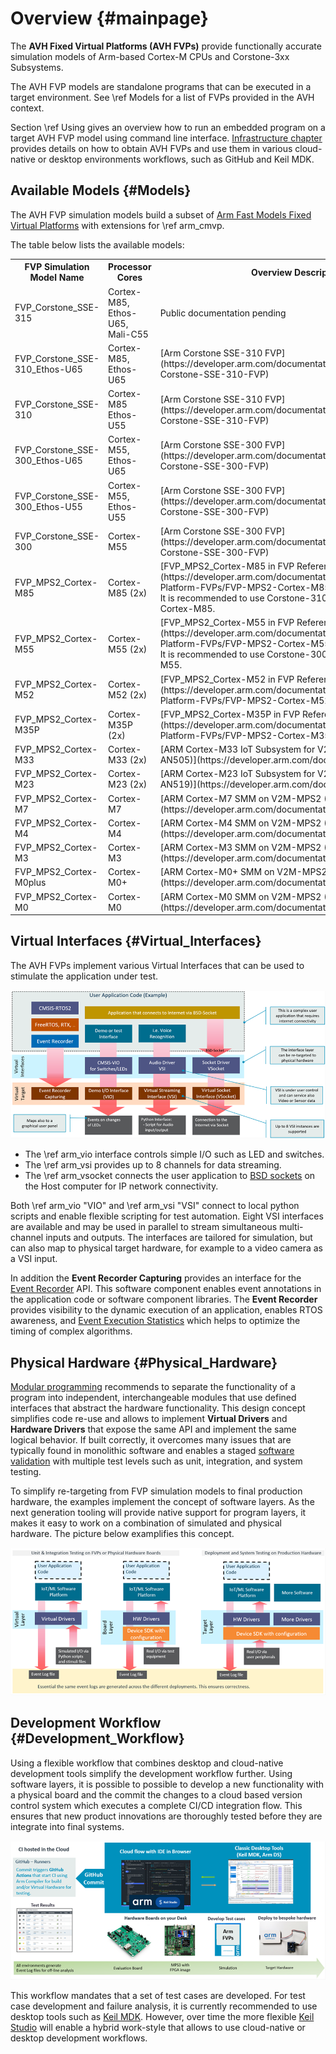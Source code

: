 # Overview {#mainpage}

The **AVH Fixed Virtual Platforms (AVH FVPs)** provide functionally accurate simulation models of Arm-based Cortex-M CPUs and Corstone-3xx Subsystems.

The AVH FVP models are standalone programs that can be executed in a target environment. See \ref Models for a list of FVPs provided in the AVH context.

Section \ref Using gives an overview how to run an embedded program on a target AVH FVP model using command line interface. [Infrastructure chapter](../../infrastructure/html/index.html) provides details on how to obtain AVH FVPs and use them in various cloud-native or desktop environments workflows, such as GitHub and Keil MDK.

## Available Models {#Models}

The AVH FVP simulation models build a subset of [Arm Fast Models Fixed Virtual Platforms](https://developer.arm.com/tools-and-software/simulation-models/fixed-virtual-platforms) with extensions for \ref arm_cmvp.

The table below lists the available models:

<table>
<tr>
<th style="width:30%">FVP Simulation Model Name        </th><th style="width:16%">Processor Cores   </th><th>Overview Description    </th></tr>
<tr>
<td>FVP_Corstone_SSE-315     </td><td>Cortex-M85,<br/>Ethos-U65,<br/>Mali-C55   </td><td>Public documentation pending   </td></tr>
<tr>
<td>FVP_Corstone_SSE-310_Ethos-U65   </td><td>Cortex-M85,<br/>Ethos-U65   </td><td>[Arm Corstone SSE-310 FVP](https://developer.arm.com/documentation/100966/latest/Arm--Corstone-SSE-310-FVP)  </td></tr>
<tr>
<td>FVP_Corstone_SSE-310     </td><td>Cortex-M85<br/>Ethos-U55   </td><td>[Arm Corstone SSE-310 FVP](https://developer.arm.com/documentation/100966/latest/Arm--Corstone-SSE-310-FVP)    </td></tr>
<tr>
<td>FVP_Corstone_SSE-300_Ethos-U65  </td><td>Cortex-M55,<br/>Ethos-U65   </td><td>[Arm Corstone SSE-300 FVP](https://developer.arm.com/documentation/100966/latest/Arm--Corstone-SSE-300-FVP)    </td></tr>
<tr>
<td>FVP_Corstone_SSE-300_Ethos-U55  </td><td>Cortex-M55,<br/>Ethos-U55   </td><td>[Arm Corstone SSE-300 FVP](https://developer.arm.com/documentation/100966/latest/Arm--Corstone-SSE-300-FVP)    </td></tr>
<tr>
<td>FVP_Corstone_SSE-300</td><td>Cortex-M55       </td><td>[Arm Corstone SSE-300 FVP](https://developer.arm.com/documentation/100966/latest/Arm--Corstone-SSE-300-FVP)    </td></tr>
<tr>
<td>FVP_MPS2_Cortex-M85      </td><td>Cortex-M85 (2x)  </td><td>[FVP_MPS2_Cortex-M85 in FVP Reference Guide](https://developer.arm.com/documentation/100966/latest/MPS2-Platform-FVPs/FVP-MPS2-Cortex-M85).<br/>
It is recommended to use Corstone-310/315 FVP models for Cortex-M85.    </td></tr>
<tr>
<td>FVP_MPS2_Cortex-M55      </td><td>Cortex-M55 (2x)  </td><td>[FVP_MPS2_Cortex-M55 in FVP Reference Guide](https://developer.arm.com/documentation/100966/latest/MPS2-Platform-FVPs/FVP-MPS2-Cortex-M55).<br/>
It is recommended to use Corstone-300 FVP models for Cortex-M55.    </td></tr>
<tr>
<td>FVP_MPS2_Cortex-M52      </td><td>Cortex-M52 (2x)  </td><td>[FVP_MPS2_Cortex-M52 in FVP Reference Guide](https://developer.arm.com/documentation/100966/latest/MPS2-Platform-FVPs/FVP-MPS2-Cortex-M52)  </td></tr>
<tr>
<td>FVP_MPS2_Cortex-M35P     </td><td>Cortex-M35P (2x) </td><td>[FVP_MPS2_Cortex-M35P in FVP Reference Guide](https://developer.arm.com/documentation/100966/latest/MPS2-Platform-FVPs/FVP-MPS2-Cortex-M35P) </td></tr>
<tr>
<td>FVP_MPS2_Cortex-M33      </td><td>Cortex-M33 (2x)  </td><td>[ARM Cortex-M33 IoT Subsystem for V2M-MPS2+ (AppNote AN505)](https://developer.arm.com/documentation/dai0505)    </td></tr>
<tr>
<td>FVP_MPS2_Cortex-M23      </td><td>Cortex-M23 (2x)  </td><td>[ARM Cortex-M23 IoT Subsystem for V2M-MPS2+ (AppNote AN519)](https://developer.arm.com/documentation/dai0519)    </td></tr>
<tr>
<td>FVP_MPS2_Cortex-M7       </td><td>Cortex-M7        </td><td>[ARM Cortex-M7 SMM on V2M-MPS2 (AppNote AN399)](https://developer.arm.com/documentation/dai0386)    </td></tr>
<tr>
<td>FVP_MPS2_Cortex-M4       </td><td>Cortex-M4        </td><td>[ARM Cortex-M4 SMM on V2M-MPS2 (AppNote AN386)](https://developer.arm.com/documentation/dai0386)    </td></tr>
<tr>
<td>FVP_MPS2_Cortex-M3       </td><td>Cortex-M3        </td><td>[ARM Cortex-M3 SMM on V2M-MPS2 (AppNote AN385)](https://developer.arm.com/documentation/dai0385)    </td></tr>
<tr>
<td>FVP_MPS2_Cortex-M0plus   </td><td>Cortex-M0+       </td><td>[ARM Cortex-M0+ SMM on V2M-MPS2 (AppNote AN383)](https://developer.arm.com/documentation/dai0383)   </td></tr>
<tr>
<td>FVP_MPS2_Cortex-M0       </td><td>Cortex-M0        </td><td>[ARM Cortex-M0 SMM on V2M-MPS2 (AppNote AN382)](https://developer.arm.com/documentation/dai0382)    </td></tr>
</table>

## Virtual Interfaces {#Virtual_Interfaces}

The AVH FVPs implement various Virtual Interfaces that can be used to stimulate the application under test.

![AVH Virtual Interfaces](./images/Virtual_Interfaces.png "FVPs with Virtual Interfaces")

 - The \ref arm_vio interface controls simple I/O such as LED and switches.
 - The \ref arm_vsi provides up to 8 channels for data streaming.
 - The \ref arm_vsocket connects the user application to [BSD sockets](https://en.wikipedia.org/wiki/Berkeley_sockets) on the Host computer for IP network connectivity.

Both \ref arm_vio "VIO" and \ref arm_vsi "VSI" connect to local python scripts and enable flexible scripting for test automation. Eight VSI interfaces are available and may be used in parallel to stream simultaneous multi-channel inputs and outputs. The interfaces are tailored for simulation, but can also map to physical target hardware, for example to a video camera as a VSI input.

In addition the **Event Recorder Capturing** provides an interface for the [Event Recorder](https://www.keil.com/pack/doc/compiler/EventRecorder/html/er_overview.html) API. This software component enables event annotations in the application code or software component libraries. The **Event Recorder** provides visibility to the dynamic execution of an application, enables RTOS awareness, and [Event Execution Statistics](https://www.keil.com/pack/doc/compiler/EventRecorder/html/group__Event__Execution__Statistic.html) which helps to optimize the timing of complex algorithms.

## Physical Hardware {#Physical_Hardware}

[Modular programming](https://en.wikipedia.org/wiki/Modular_programming) recommends to separate the functionality of a program into independent, interchangeable modules that use defined interfaces that abstract the hardware functionality. This design concept simplifies code re-use and allows to implement **Virtual Drivers** and **Hardware Drivers** that expose the same API and implement the same logical behavior. If built correctly, it overcomes many issues that are typically found in monolithic software and enables a staged [software validation](https://en.wikipedia.org/wiki/Software_testing) with multiple test levels such as unit, integration, and system testing.

To simplify re-targeting from FVP simulation models to final production hardware, the examples implement the concept of software layers. As the next generation tooling will provide native support for program layers, it makes it easy to work on a combination of simulated and physical hardware. The picture below examplifies this concept.

![AVH Re-target to Hardware](./images/Simulation2Hardware.png "Re-target from Simulation to Hardware")


## Development Workflow {#Development_Workflow}

Using a flexible workflow that combines desktop and cloud-native development tools simplify the development workflow further. Using software layers, it is possible to possible to develop a new functionality with a physical board and the commit the changes to a cloud based version control system which executes a complete CI/CD integration flow. This ensures that new product innovations are thoroughly tested before they are integrate into final systems.

![Development Workflow](./images/Workflow.png "Development Workflow")

This workflow mandates that a set of test cases are developed. For test case development and failure analysis, it is currently recommended to use desktop tools such as [Keil MDK](https://developer.arm.com/tools-and-software/embedded/keil-mdk). However, over time the more flexible [Keil Studio](https://www.keil.arm.com/) will enable a hybrid work-style that allows to use cloud-native or desktop development workflows.
